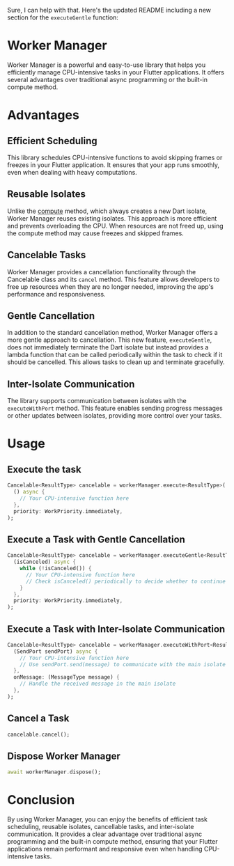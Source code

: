 Sure, I can help with that. Here's the updated README including a new section for the `executeGentle` function:

# Worker Manager

Worker Manager is a powerful and easy-to-use library that helps you efficiently manage CPU-intensive tasks in your Flutter applications. It offers several advantages over traditional async programming or the built-in compute method.

# Advantages

## Efficient Scheduling
This library schedules CPU-intensive functions to avoid skipping frames or freezes in your Flutter application. It ensures that your app runs smoothly, even when dealing with heavy computations.

## Reusable Isolates
Unlike the [compute](https://api.flutter.dev/flutter/foundation/compute-constant.html) method, which always creates a new Dart isolate, Worker Manager reuses existing isolates. This approach is more efficient and prevents overloading the CPU. When resources are not freed up, using the compute method may cause freezes and skipped frames.

## Cancelable Tasks
Worker Manager provides a cancellation functionality through the Cancelable class and its `cancel` method. This feature allows developers to free up resources when they are no longer needed, improving the app's performance and responsiveness.

## Gentle Cancellation
In addition to the standard cancellation method, Worker Manager offers a more gentle approach to cancellation. This new feature, `executeGentle`, does not immediately terminate the Dart isolate but instead provides a lambda function that can be called periodically within the task to check if it should be cancelled. This allows tasks to clean up and terminate gracefully.

## Inter-Isolate Communication
The library supports communication between isolates with the `executeWithPort` method. This feature enables sending progress messages or other updates between isolates, providing more control over your tasks.

# Usage

## Execute the task
```dart
Cancelable<ResultType> cancelable = workerManager.execute<ResultType>(
  () async {
    // Your CPU-intensive function here
  },
  priority: WorkPriority.immediately,
);
```
## Execute a Task with Gentle Cancellation
```dart
Cancelable<ResultType> cancelable = workerManager.executeGentle<ResultType>(
  (isCanceled) async {
    while (!isCanceled()) {
      // Your CPU-intensive function here
      // Check isCanceled() periodically to decide whether to continue or break the loop
    }
  },
  priority: WorkPriority.immediately,
);
```
## Execute a Task with Inter-Isolate Communication
```dart
Cancelable<ResultType> cancelable = workerManager.executeWithPort<ResultType, MessageType>(
  (SendPort sendPort) async {
    // Your CPU-intensive function here
    // Use sendPort.send(message) to communicate with the main isolate
  },
  onMessage: (MessageType message) {
    // Handle the received message in the main isolate
  },
);
```

## Cancel a Task
```dart
cancelable.cancel();
```

## Dispose Worker Manager
```dart
await workerManager.dispose();
```

# Conclusion
By using Worker Manager, you can enjoy the benefits of efficient task scheduling, reusable isolates, cancellable tasks, and inter-isolate communication. It provides a clear advantage over traditional async programming and the built-in compute method, ensuring that your Flutter applications remain performant and responsive even when handling CPU-intensive tasks.